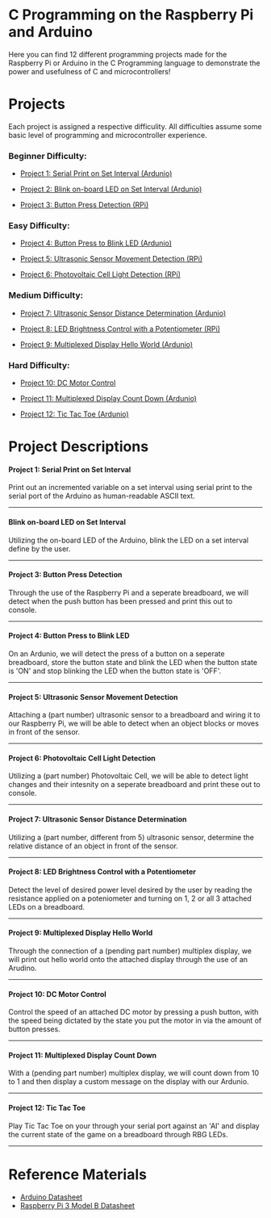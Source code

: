 #  C Programming on the Raspberry Pi and Arduino

Here you can find 12 different programming projects made for the Raspberry Pi or Arduino in the C Programming language to demonstrate the power and usefulness of C and microcontrollers!


# Projects

Each project is assigned a respective difficulity. All difficulties assume some basic level of programming and microcontroller experience. 

###  Beginner Difficulty:  

 - [Project 1: Serial Print on Set Interval (Ardunio)](#P1)   
 
 - [Project 2: Blink on-board LED on Set Interval (Ardunio)](#P2) 
 
 - [Project 3: Button Press Detection (RPi)](#P3)

###  Easy Difficulty: 

 - [Project 4: Button Press to Blink LED (Ardunio)](#P4)  
 
 - [Project 5: Ultrasonic Sensor Movement Detection (RPi)](#P5)  
   
 - [Project 6: Photovoltaic Cell Light Detection (RPi)](#P6)



###  Medium Difficulty: 

 - [Project 7: Ultrasonic Sensor Distance Determination  (Ardunio)](#P7)   
 
 - [Project 8: LED Brightness Control with a Potentiometer (RPi)](#P8) 

 - [Project 9: Multiplexed Display Hello World (Ardunio)](#P9)

 
### Hard Difficulty:  
 - [Project 10: DC Motor Control](#P10)   
 
 - [Project 11: Multiplexed Display Count Down (Ardunio)](#P11) 

 - [Project 12: Tic Tac Toe (Ardunio)](#P12)

# Project Descriptions


#### <a id="P1"></a> Project 1: Serial Print on Set Interval
Print out an incremented variable on a set interval using serial print to the serial port of the Arduino as human-readable ASCII text. 

---
#### <a id="P2"></a> Blink on-board LED on Set Interval
Utilizing the on-board LED of the Arduino, blink the LED on a set interval define by the user.

---
#### <a id="P3"></a> Project 3: Button Press Detection
Through the use of the Raspberry Pi and a seperate breadboard, we will detect when the push button has been pressed and print this out to console.

---
#### <a id="P4"></a> Project 4: Button Press to Blink LED
On an Ardunio, we will detect the press of a button on a seperate breadboard, store the button state and blink the LED when the button state is 'ON' and stop blinking the LED when the button state is 'OFF'.

---
#### <a id="P5"></a> Project 5: Ultrasonic Sensor Movement Detection
Attaching a (part number) ultrasonic sensor to a breadboard and wiring it to our Raspberry Pi, we will be able to detect when an object blocks or moves in front of the sensor.

---
#### <a id="P6"></a> Project 6: Photovoltaic Cell Light Detection
Utilizing a (part number) Photovoltaic Cell, we will be able to detect light changes and their intesnity on a seperate breadboard and print these out to console.

---
#### <a id="P7"></a> Project 7: Ultrasonic Sensor Distance Determination 
Utilizing a (part number, different from 5) ultrasonic sensor, determine the relative distance of an object in front of the sensor.

---
#### <a id="P8"></a>  Project 8: LED Brightness Control with a Potentiometer
Detect the level of desired power level desired by the user by reading the resistance applied on a poteniometer and turning on 1, 2 or all 3 attached LEDs on a breadboard.

---
#### <a id="P9"></a> Project 9: Multiplexed Display Hello World
Through the connection of a (pending part number) multiplex display, we will print out hello world onto the attached display through the use of an Arudino.

---
#### <a id="P10"></a> Project 10: DC Motor Control
Control the speed of an attached DC motor by pressing a push button, with the speed being dictated by the state you put the motor in via the amount of button presses.

---
#### <a id="P11"></a> Project 11: Multiplexed Display Count Down
With a (pending part number) multiplex display, we will count down from 10 to 1 and then display a custom message on the display with our Ardunio.

---
#### <a id="P12"></a> Project 12: Tic Tac Toe
Play Tic Tac Toe on your through your serial port against an 'AI' and display the current state of the game on a breadboard through RBG LEDs.

---

# Reference Materials

 - [Arduino Datasheet](https://docs.arduino.cc/resources/datasheets/A000066-datasheet.pdf)
 - [Raspberry Pi 3 Model B Datasheet](https://www.alliedelec.com/m/d/4252b1ecd92888dbb9d8a39b536e7bf2.pdf)


